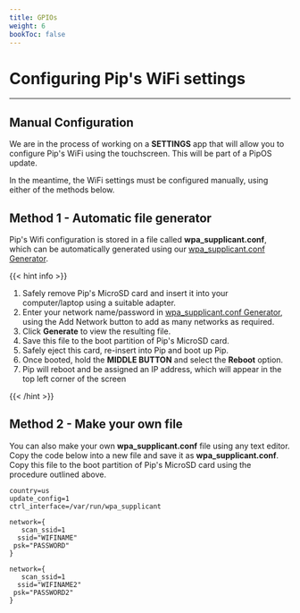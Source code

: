```yaml
---
title: GPIOs
weight: 6
bookToc: false
---
```


# Configuring Pip's WiFi settings

---

## Manual Configuration

We are in the process of working on a **SETTINGS** app that will allow you to configure Pip's WiFi using the touchscreen. This will be part of a PipOS update. 

In the meantime, the WiFi settings must be configured manually, using either of the methods below.

## Method 1 - Automatic file generator

Pip's Wifi configuration is stored in a file called **wpa_supplicant.conf**, which can be automatically generated using our [wpa_supplicant.conf Generator](/docs/tools/wpa_supplicant).

{{< hint info >}}
1. Safely remove Pip's MicroSD card and insert it into your computer/laptop using a suitable adapter.
2. Enter your network name/password in [wpa_supplicant.conf Generator](/docs/tools/wpa_supplicant), using the Add Network button to add as many networks as required.
3. Click **Generate** to view the resulting file. 
4. Save this file to the boot partition of Pip's MicroSD card.
5. Safely eject this card, re-insert into Pip and boot up Pip.
6. Once booted, hold the **MIDDLE BUTTON** and select the **Reboot** option.
7. Pip will reboot and be assigned an IP address, which will appear in the top left corner of the screen

{{< /hint >}}



## Method 2 - Make your own file

You can also make your own **wpa_supplicant.conf** file using any text editor. Copy the code below into a new file and save it as **wpa_supplicant.conf**. Copy this file to the boot partition of Pip's MicroSD card using the procedure outlined above.


	country=us
	update_config=1
	ctrl_interface=/var/run/wpa_supplicant

	network={
 	   scan_ssid=1
 	  ssid="WIFINAME"
 	 psk="PASSWORD"
	}
	
	network={
 	   scan_ssid=1
 	  ssid="WIFINAME2"
 	 psk="PASSWORD2"
	}
